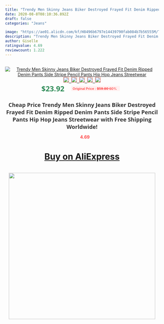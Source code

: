```yaml
---
title: "Trendy Men Skinny Jeans Biker Destroyed Frayed Fit Denim Ripped Denim Pants Side Stripe Pencil Pants Hip Hop Jeans Streetwear"
date: 2020-08-8T08:10:36.892Z
draft: false
categories: "Jeans"

image: "https://ae01.alicdn.com/kf/H8496b6797e14439790fab084b7b56555M/Trendy-Men-Skinny-Jeans-Biker-Destroyed-Frayed-Fit-Denim-Ripped-Denim-Pants-Side-Stripe-Pencil-Pants.jpg"
description: "Trendy Men Skinny Jeans Biker Destroyed Frayed Fit Denim Ripped Denim Pants Side Stripe Pencil Pants Hip Hop Jeans Streetwear"
author: Giselle
ratingvalue: 4.69
reviewcount: 1.222
---
```

<br>
<div style="text-align: center;">
<a href="https://s.click.aliexpress.com/e/_AFnmxL" target="_blank" rel="nofollow noopener noreferrer"><img alt="Trendy Men Skinny Jeans Biker Destroyed Frayed Fit Denim Ripped Denim Pants Side Stripe Pencil Pants Hip Hop Jeans Streetwear" class="magnifier-image" src="https://ae01.alicdn.com/kf/H8496b6797e14439790fab084b7b56555M/Trendy-Men-Skinny-Jeans-Biker-Destroyed-Frayed-Fit-Denim-Ripped-Denim-Pants-Side-Stripe-Pencil-Pants.jpg_640x640.jpg">
<br>
<img style="border:1px solid salmon" src="https://ae01.alicdn.com/kf/H8496b6797e14439790fab084b7b56555M/Trendy-Men-Skinny-Jeans-Biker-Destroyed-Frayed-Fit-Denim-Ripped-Denim-Pants-Side-Stripe-Pencil-Pants.jpg_120x120.jpg">&nbsp;&nbsp;<img style="border:1px solid salmon" src="https://ae01.alicdn.com/kf/Ha3f72d934b5f49928c3eeeb800d443ac3/Trendy-Men-Skinny-Jeans-Biker-Destroyed-Frayed-Fit-Denim-Ripped-Denim-Pants-Side-Stripe-Pencil-Pants.jpg_120x120.jpg">&nbsp;&nbsp;<img style="border:1px solid salmon" src="https://ae01.alicdn.com/kf/H749b85f88568441a95d9f52a954cb14dd/Trendy-Men-Skinny-Jeans-Biker-Destroyed-Frayed-Fit-Denim-Ripped-Denim-Pants-Side-Stripe-Pencil-Pants.jpg_120x120.jpg">&nbsp;&nbsp;<img style="border:1px solid salmon" src="https://ae01.alicdn.com/kf/H63f052e37b8941f8a4f34a9c04ac6790K/Trendy-Men-Skinny-Jeans-Biker-Destroyed-Frayed-Fit-Denim-Ripped-Denim-Pants-Side-Stripe-Pencil-Pants.jpg_120x120.jpg">&nbsp;&nbsp;<img style="border:1px solid salmon" src="https://ae01.alicdn.com/kf/H8d3edbe90655425a94a3e799c7d9e8e6W/Trendy-Men-Skinny-Jeans-Biker-Destroyed-Frayed-Fit-Denim-Ripped-Denim-Pants-Side-Stripe-Pencil-Pants.jpg_120x120.jpg"></a></div><br0>
<div style="text-align: center;"><span style="background-color: white; border: 0px; box-sizing: border-box; color: seagreen; display: inline-block; font-family: &quot;open sans&quot; , &quot;arial&quot; , &quot;helvetica&quot; , sans-serif , &quot;heiti&quot;; font-size: 24px; font-stretch: inherit; font-weight: 700; line-height: inherit; margin: 0px 10px 0px 0px; padding: 0px; vertical-align: middle;">$23.92 </span>
<span style="background: rgb(255 , 241 , 241); border-radius: 3px; border: 0px; box-sizing: border-box; color: #ff4747; display: inline-block; font-family: inherit; font-size: 12px; font-stretch: inherit; font-style: inherit; font-variant: inherit; font-weight: 600; line-height: inherit; margin: 0px; padding: 2px 5px; transform: scale(0.9); vertical-align: middle;">Original Price : <b style="text-decoration: line-through;">$59.80 </b> 60%&nbsp;&nbsp;</span></div>
<h1 style="color: #333333; display: inline-block; font-family: &quot;open sans&quot; , &quot;arial&quot; , &quot;helvetica&quot; , sans-serif , &quot;heiti&quot;; font-size: 18px; font-stretch: inherit; font-weight: 700; text-align: center;">Cheap Price Trendy Men Skinny Jeans Biker Destroyed Frayed Fit Denim Ripped Denim Pants Side Stripe Pencil Pants Hip Hop Jeans Streetwear with Free Shipping Worldwide!</h1>
<div style="color: #ff4747; text-align: center;">
<img src="https://4.bp.blogspot.com/-M0ZcTcb-5uY/XleCXlxnR4I/AAAAAAAAAEc/OrjgMkXV1oMQFaCRZj5HQwOCBcu3w1FegCPcBGAYYCw/s1600/star.png" style="height: 15px;">&nbsp;<b>4.69</b></div>
<div class="button_cont" align="center"><a class="buynow_a" href="https://s.click.aliexpress.com/e/_AFnmxL" target="_blank" rel="nofollow noopener noreferrer"><H1>Buy on AliExpress</H1></a></div><br>
<div class="separator" style="clear: both; text-align: center;">
<img src="https://lh3.googleusercontent.com/-pTy5HemUv9M/XlePHvY0dAI/AAAAAAAAAE4/0nX5iRUoIWY8eMW9Dpxeirr157OZliDIgCLcBGAsYHQ/s1600/badge.gif" width="480">
</div>
